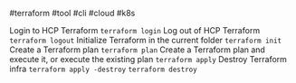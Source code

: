 #terraform #tool #cli #cloud #k8s 

Login to HCP Terraform
	`terraform login`
Log out of HCP Terraform
	`terraform logout`
Initialize Terraform in the current folder
	`terraform init`
Create a Terraform plan
	`terraform plan`
Create a Terraform plan and execute it, or execute the existing plan
	`terraform apply`
Destroy Terraform infra
	`terraform apply -destroy`
	`terraform destroy`
